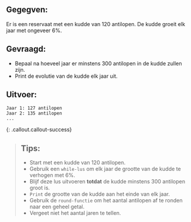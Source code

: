 ## Gegegven: 
Er is een reservaat met een kudde van 120 antilopen. De kudde groeit elk jaar met ongeveer 6%.

## Gevraagd: 
* Bepaal na hoeveel jaar er minstens 300 antilopen in de kudde zullen zijn.
* Print de evolutie van de kudde elk jaar uit.

## Uitvoer: 
```
Jaar 1: 127 antilopen
Jaar 2: 135 antilopen
...
```

{: .callout.callout-success}
>## Tips: 
>* Start met een kudde van 120 antilopen.
>* Gebruik een `while-lus` om elk jaar de grootte van de kudde te verhogen met 6%.
>* Blijf deze lus uitvoeren **totdat** de kudde minstens 300 antilopen groot is.
>* `Print` de grootte van de kudde aan het einde van elk jaar.
>* Gebruik de `round-functie` om het aantal antilopen af te ronden naar een geheel getal. 
>* Vergeet niet het aantal jaren te tellen.